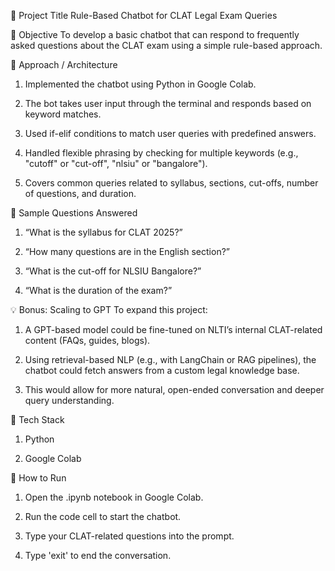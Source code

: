 🎯 Project Title
Rule-Based Chatbot for CLAT Legal Exam Queries

📌 Objective
To develop a basic chatbot that can respond to frequently asked questions about the CLAT exam using a simple rule-based approach.

🧠 Approach / Architecture
1. Implemented the chatbot using Python in Google Colab.

2. The bot takes user input through the terminal and responds based on keyword matches.

3. Used if-elif conditions to match user queries with predefined answers.

4. Handled flexible phrasing by checking for multiple keywords (e.g., "cutoff" or "cut-off", "nlsiu" or "bangalore").

5. Covers common queries related to syllabus, sections, cut-offs, number of questions, and duration.

💬 Sample Questions Answered
1. “What is the syllabus for CLAT 2025?”

2. “How many questions are in the English section?”

3. “What is the cut-off for NLSIU Bangalore?”

4. “What is the duration of the exam?”

💡 Bonus: Scaling to GPT
 To expand this project:

1. A GPT-based model could be fine-tuned on NLTI’s internal CLAT-related content (FAQs, guides, blogs).

2. Using retrieval-based NLP (e.g., with LangChain or RAG pipelines), the chatbot could fetch answers from a custom legal knowledge base.

3. This would allow for more natural, open-ended conversation and deeper query understanding.

🧪 Tech Stack
1. Python

2. Google Colab

🚀 How to Run
1. Open the .ipynb notebook in Google Colab.

2. Run the code cell to start the chatbot.

3. Type your CLAT-related questions into the prompt.

4. Type 'exit' to end the conversation.


